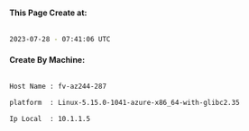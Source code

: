 
   
#### This Page Create at:

```bash

2023-07-28 - 07:41:06 UTC

```

#### Create By Machine:

```bash

Host Name : fv-az244-287

platform  : Linux-5.15.0-1041-azure-x86_64-with-glibc2.35

Ip Local  : 10.1.1.5

```

